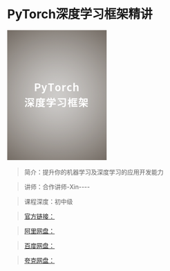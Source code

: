 # PyTorch深度学习框架精讲

![img](../../assets/CgoCgV6X1BCAGVc1AADf18RbkrY215.png)

> 简介：提升你的机器学习及深度学习的应用开发能力

> 讲师：合作讲师-Xin----

> 课程深度：初中级

> [官方链接：]()

> [阿里网盘：]()

> [百度网盘：]()

> [夸克网盘：]()
